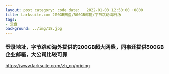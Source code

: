 ```yaml
---
layout: post category: code date:   2022-01-03 12:50:00 +0800
title: Larksuite.com 200GB网盘/500GB邮箱/字节跳动海外版
tags:
- 云盘
background: ../img/18.jpg
---
```




### 登录地址，字节跳动海外提供的200GB超大网盘，同事还提供500GB企业邮箱，大公司比较可靠<br>
https://www.larksuite.com/zh_cn/pricing